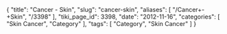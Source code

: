 {
    "title": "Cancer - Skin",
    "slug": "cancer-skin",
    "aliases": [
        "/Cancer+-+Skin",
        "/3398"
    ],
    "tiki_page_id": 3398,
    "date": "2012-11-16",
    "categories": [
        "Skin Cancer",
        "Category"
    ],
    "tags": [
        "Category",
        "Skin Cancer"
    ]
}